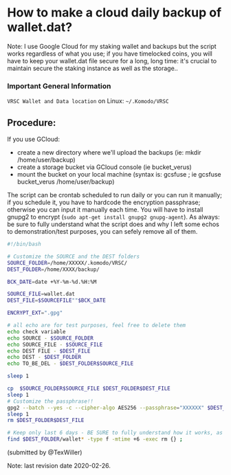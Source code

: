 # How to make a cloud daily backup of wallet.dat?
Note: I use Google Cloud for my staking wallet and backups but the script works regardless of what you use; if you have timelocked coins, you will have to keep your wallet.dat file secure for a long, long time: it's crucial to maintain secure the staking instance as well as the storage..

### Important General Information
`VRSC Wallet and Data location` on Linux: `~/.Komodo/VRSC`

## Procedure:
If you use GCloud:
* create a new directory where we'll upload the backups (ie: mkdir /home/user/backup)
* create a storage bucket via GCloud console (ie bucket_verus)
* mount the bucket on your local machine (syntax is: gcsfuse  ; ie gcsfuse bucket_verus /home/user/backup)

The script can be crontab scheduled to run daily or you can run it manually; if you schedule it, you have to hardcode the encryption passphrase; otherwise you can input it manually each time. You will have to install gnupg2 to encrypt (`sudo apt-get install gnupg2 gnupg-agent`). As always: be sure to fully understand what the script does and why I left some echos to demonstration/test purposes, you can sefely remove all of them.
```bash
#!/bin/bash

# Customize the SOURCE and the DEST folders
SOURCE_FOLDER=/home/XXXXX/.komodo/VRSC/
DEST_FOLDER=/home/XXXX/backup/

BCK_DATE=date +%Y-%m-%d.%H:%M

SOURCE_FILE=wallet.dat
DEST_FILE=$SOURCEFILE""$BCK_DATE

ENCRYPT_EXT=".gpg"

# all echo are for test purposes, feel free to delete them
echo check variable
echo SOURCE - $SOURCE_FOLDER
echo SOURCE_FILE - $SOURCE_FILE
echo DEST FILE - $DEST_FILE
echo DEST - $DEST_FOLDER
echo TO_BE_DEL - $DEST_FOLDER$SOURCE_FILE

sleep 1

cp  $SOURCE_FOLDER$SOURCE_FILE $DEST_FOLDER$DEST_FILE
sleep 1
# Customize the passphrase!!
gpg2 --batch --yes -c --cipher-algo AES256 --passphrase="XXXXXX" $DEST_FOLDER$DEST_FILE
sleep 1
rm $DEST_FOLDER$DEST_FILE

# Keep only last 6 days - BE SURE to fully understand how it works, as every "rm" command!
find $DEST_FOLDER/wallet* -type f -mtime +6 -exec rm {} ;
```          

(submitted by @TexWiller)

Note: last revision date 2020-02-26.
